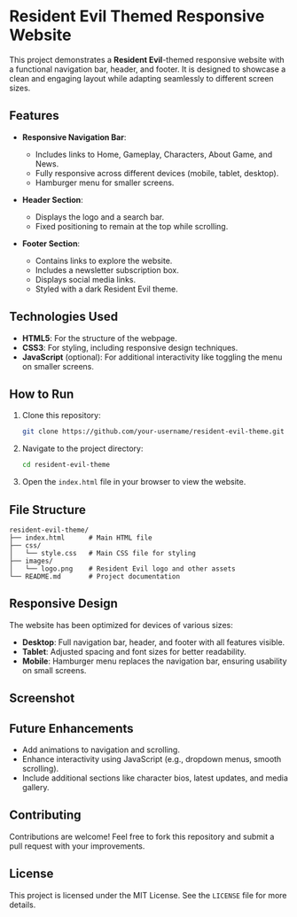 # Resident Evil Themed Responsive Website

This project demonstrates a **Resident Evil**-themed responsive website with a functional navigation bar, header, and footer. It is designed to showcase a clean and engaging layout while adapting seamlessly to different screen sizes.

## Features

- **Responsive Navigation Bar**:
  - Includes links to Home, Gameplay, Characters, About Game, and News.
  - Fully responsive across different devices (mobile, tablet, desktop).
  - Hamburger menu for smaller screens.

- **Header Section**:
  - Displays the logo and a search bar.
  - Fixed positioning to remain at the top while scrolling.

- **Footer Section**:
  - Contains links to explore the website.
  - Includes a newsletter subscription box.
  - Displays social media links.
  - Styled with a dark Resident Evil theme.

## Technologies Used

- **HTML5**: For the structure of the webpage.
- **CSS3**: For styling, including responsive design techniques.
- **JavaScript** (optional): For additional interactivity like toggling the menu on smaller screens.

## How to Run

1. Clone this repository:
   ```bash
   git clone https://github.com/your-username/resident-evil-theme.git
   ```

2. Navigate to the project directory:
   ```bash
   cd resident-evil-theme
   ```

3. Open the `index.html` file in your browser to view the website.

## File Structure

```
resident-evil-theme/
├── index.html      # Main HTML file
├── css/
│   └── style.css   # Main CSS file for styling
├── images/
│   └── logo.png    # Resident Evil logo and other assets
└── README.md       # Project documentation
```

## Responsive Design

The website has been optimized for devices of various sizes:

- **Desktop**: Full navigation bar, header, and footer with all features visible.
- **Tablet**: Adjusted spacing and font sizes for better readability.
- **Mobile**: Hamburger menu replaces the navigation bar, ensuring usability on small screens.

## Screenshot

## Future Enhancements

- Add animations to navigation and scrolling.
- Enhance interactivity using JavaScript (e.g., dropdown menus, smooth scrolling).
- Include additional sections like character bios, latest updates, and media gallery.

## Contributing

Contributions are welcome! Feel free to fork this repository and submit a pull request with your improvements.

## License

This project is licensed under the MIT License. See the `LICENSE` file for more details.

